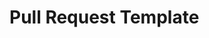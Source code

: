 # Pull Request Template

```{include} ../../.github/pull-request-template.md
```

[contributing]: contributing
[code-of-conduct]: code-of-conduct